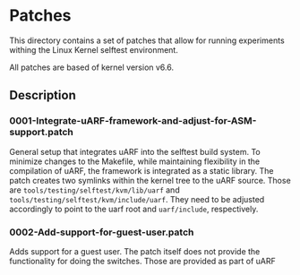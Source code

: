 # Patches

This directory contains a set of patches that allow for running experiments withing the Linux Kernel selftest environment.

All patches are based of kernel version v6.6.

## Description

### 0001-Integrate-uARF-framework-and-adjust-for-ASM-support.patch
General setup that integrates uARF into the selftest build system. To minimize changes to the Makefile, while maintaining flexibility in the compilation of uARF, the framework is integrated as a static library.
The patch creates two symlinks within the kernel tree to the uARF source. Those are `tools/testing/selftest/kvm/lib/uarf` and `tools/testing/selftest/kvm/include/uarf`. They need to be adjusted accordingly to point to the uarf root and `uarf/include`, respectively.

### 0002-Add-support-for-guest-user.patch
Adds support for a guest user. The patch itself does not provide the functionality for doing the switches. Those are provided as part of uARF

